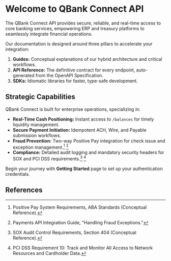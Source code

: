 # Welcome to QBank Connect API

The QBank Connect API provides secure, reliable, and real-time access to core banking services, empowering ERP and treasury platforms to seamlessly integrate financial operations.

Our documentation is designed around three pillars to accelerate your integration:

1.  **Guides:** Conceptual explanations of our hybrid architecture and critical workflows.
2.  **API Reference:** The definitive contract for every endpoint, auto-generated from the OpenAPI Specification.
3.  **SDKs:** Idiomatic libraries for faster, type-safe development.

## Strategic Capabilities

QBank Connect is built for enterprise operations, specializing in:

  * **Real-Time Cash Positioning:** Instant access to `/balances` for timely liquidity management.
  * **Secure Payment Initiation:** Idempotent ACH, Wire, and Payable submission workflows.
  * **Fraud Prevention:** Two-way Positive Pay integration for check issue and exception management.[^1] [^2]
  * **Compliance:** Detailed audit logging and mandatory security headers for SOX and PCI DSS requirements.[^3] [^4]

Begin your journey with **Getting Started** page to set up your authentication credentials.


## References

[^1]: Positive Pay System Requirements, ABA Standards (Conceptual Reference).
[^2]: Payments API Integration Guide, "Handling Fraud Exceptions."
[^3]: SOX Audit Control Requirements, Section 404 (Conceptual Reference).
[^4]: PCI DSS Requirement 10: Track and Monitor All Access to Network Resources and Cardholder Data.